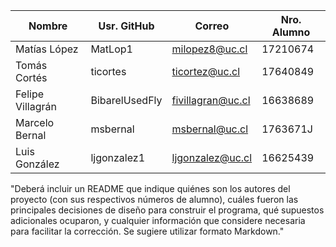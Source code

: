 
|      Nombre      |  Usr. GitHub   |      Correo       | Nro. Alumno |
|------------------|----------------|-------------------|-------------|
| Matías López     | MatLop1        | milopez8@uc.cl    | 17210674    |
| Tomás Cortés     | ticortes       | ticortez@uc.cl    | 17640849    |
| Felipe Villagrán | BibarelUsedFly | fivillagran@uc.cl | 16638689    |
| Marcelo Bernal   | msbernal       | msbernal@uc.cl    | 1763671J    |
| Luis González    | ljgonzalez1    | ljgonzalez@uc.cl  | 16625439    |

"Deberá incluir un README que indique quiénes son los autores del proyecto (con sus respectivos números
de alumno), cuáles fueron las principales decisiones de diseño para construir el programa, qué supuestos
adicionales ocuparon, y cualquier información que considere necesaria para facilitar la corrección. Se sugiere
utilizar formato Markdown."